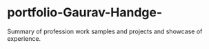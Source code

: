 # portfolio-Gaurav-Handge-
Summary of profession work samples and projects and showcase of experience.
